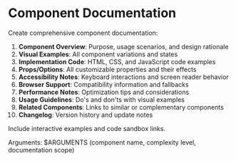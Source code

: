 # Component Documentation

Create comprehensive component documentation:

1. **Component Overview**: Purpose, usage scenarios, and design rationale
2. **Visual Examples**: All component variations and states
3. **Implementation Code**: HTML, CSS, and JavaScript code examples
4. **Props/Options**: All customizable properties and their effects
5. **Accessibility Notes**: Keyboard interactions and screen reader behavior
6. **Browser Support**: Compatibility information and fallbacks
7. **Performance Notes**: Optimization tips and considerations
8. **Usage Guidelines**: Do's and don'ts with visual examples
9. **Related Components**: Links to similar or complementary components
10. **Changelog**: Version history and update notes

Include interactive examples and code sandbox links.

Arguments: $ARGUMENTS (component name, complexity level, documentation scope)